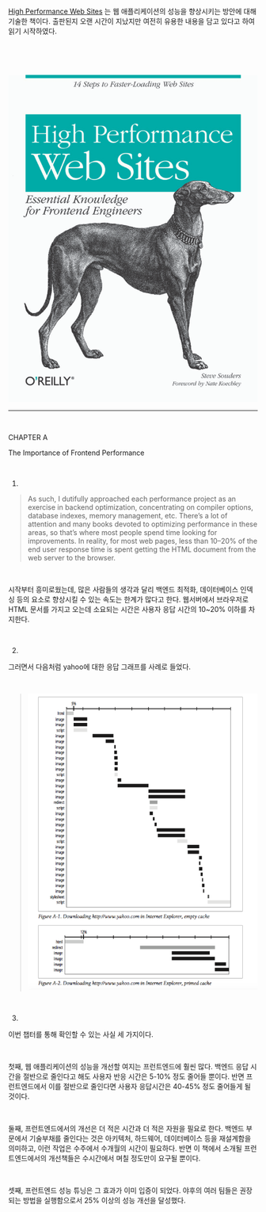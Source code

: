 <br>

[High Performance Web Sites](https://www.amazon.com/High-Performance-Web-Sites-Essential/dp/0596529309/ref=sr_1_1?s=books&ie=UTF8&qid=1525713912&sr=1-1&keywords=high+performance+websites) 는 웹 애플리케이션의 성능을 향상시키는 방안에 대해 기술한 책이다. 출판된지 오랜 시간이 지났지만 여전히 유용한 내용을 담고 있다고 하여 읽기 시작하였다. 

<br><br><br>

<img src="https://github.com/ysjhmtb/blog_images/blob/master/documents/notes/HighPerformanceWebSites/ChapterA/HighPerformanceWebSites.png?raw=true">

<br>

<hr>

<br>

CHAPTER A

The Importance of Frontend Performance

<br>

1) 

> As such, I dutifully approached each performance project as an exercise in backend optimization, concentrating on compiler options, database indexes, memory management, etc. There’s a lot of attention and many books devoted to optimizing performance in these areas, so that’s where most people spend time looking for improvements. In reality, for most web pages, less than 10–20% of the end user response time is spent getting the HTML document from the web server to the browser.

<br>

시작부터 흥미로웠는데, 많은 사람들의 생각과 달리 백엔드 최적화, 데이터베이스 인덱싱 등의 요소로 향상시킬 수 있는 속도는 한계가 많다고 한다. 웹서버에서 브라우저로 HTML 문서를 가지고 오는데 소요되는 시간은 사용자 응답 시간의 10~20% 이하를 차지한다.

<br>

2)

그러면서 다음처럼 yahoo에 대한 응답 그래프를 사례로 들었다.

<br>

> <img src="https://github.com/ysjhmtb/blog_images/blob/master/documents/notes/HighPerformanceWebSites/ChapterA/FigureA.png?raw=true">



<br>



3)



이번 챕터를 통해 확인할 수 있는 사실 세 가지이다.

<br>

첫째, 웹 애플리케이션의 성능을 개선할 여지는 프런트엔드에 훨씬 많다. 백엔드 응답 시간을 절반으로 줄인다고 해도 사용자 반응 시간은 5-10% 정도 줄어들 뿐이다. 반면 프런트엔드에서 이를 절반으로 줄인다면 사용자 응답시간은 40-45% 정도 줄어들게 될 것이다.

<br>

둘째, 프런트엔드에서의 개선은 더 적은 시간과 더 적은 자원을 필요로 한다. 백엔드 부문에서 기술부채를 줄인다는 것은 아키텍처, 하드웨어, 데이터베이스 등을 재설계함을 의미하고, 이런 작업은 수주에서 수개월의 시간이 필요하다. 반면 이 책에서 소개될 프런트엔드에서의 개선책들은 수시간에서 며칠 정도만이 요구될 뿐이다. 

<br>

셋째, 프런트엔드 성능 튜닝은 그 효과가 이미 입증이 되었다. 야후의 여러 팀들은 권장되는 방법을 실행함으로서 25% 이상의 성능 개선을 달성했다. 

<br> 






